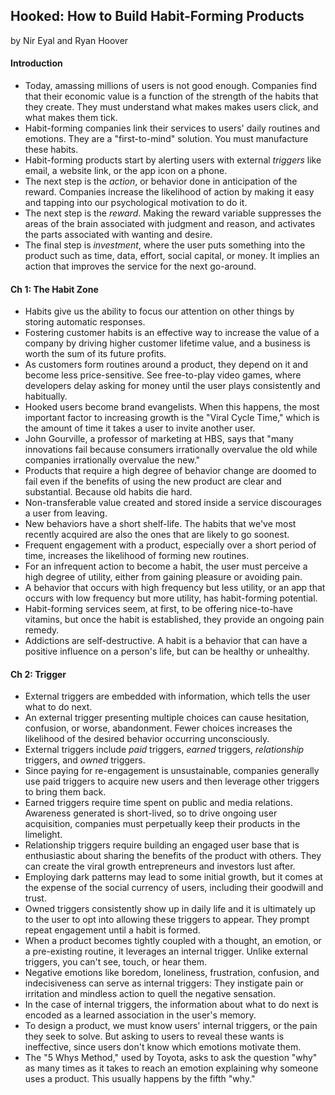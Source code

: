 ## Hooked: How to Build Habit-Forming Products

by Nir Eyal and Ryan Hoover

#### Introduction

* Today, amassing millions of users is not good enough. Companies find that their economic value is a function of the strength of the habits that they create. They must understand what makes makes users click, and what makes them tick.
* Habit-forming companies link their services to users' daily routines and emotions. They are a "first-to-mind" solution. You must manufacture these habits.
* Habit-forming products start by alerting users with external *triggers* like email, a website link, or the app icon on a phone. 
* The next step is the *action*, or behavior done in anticipation of the reward. Companies increase the likelihood of action by making it easy and tapping into our psychological motivation to do it.
* The next step is the *reward*. Making the reward variable suppresses the areas of the brain associated with judgment and reason, and activates the parts associated with wanting and desire.
* The final step is *investment*, where the user puts something into the product such as time, data, effort, social capital, or money. It implies an action that improves the service for the next go-around.

#### Ch 1: The Habit Zone

* Habits give us the ability to focus our attention on other things by storing automatic responses.
* Fostering customer habits is an effective way to increase the value of a company by driving higher customer lifetime value, and a business is worth the sum of its future profits.
* As customers form routines around a product, they depend on it and become less price-sensitive. See free-to-play video games, where developers delay asking for money until the user plays consistently and habitually.
* Hooked users become brand evangelists. When this happens, the most important factor to increasing growth is the "Viral Cycle Time," which is the amount of time it takes a user to invite another user.
* John Gourville, a professor of marketing at HBS, says that "many innovations fail because consumers irrationally overvalue the old while companies irrationally overvalue the new." 
* Products that require a high degree of behavior change are doomed to fail even if the benefits of using the new product are clear and substantial. Because old habits die hard.
* Non-transferable value created and stored inside a service discourages a user from leaving.
* New behaviors have a short shelf-life. The habits that we've most recently acquired are also the ones that are likely to go soonest.
* Frequent engagement with a product, especially over a short period of time, increases the likelihood of forming new routines.
* For an infrequent action to become a habit, the user must perceive a high degree of utility, either from gaining pleasure or avoiding pain.
* A behavior that occurs with high frequency but less utility, or an app that occurs with low frequency but more utility, has habit-forming potential.
* Habit-forming services seem, at first, to be offering nice-to-have vitamins, but once the habit is established, they provide an ongoing pain remedy.
* Addictions are self-destructive. A habit is a behavior that can have a positive influence on a person's life, but can be healthy or unhealthy.

#### Ch 2: Trigger

* External triggers are embedded with information, which tells the user what to do next.
* An external trigger presenting multiple choices can cause hesitation, confusion, or worse, abandonment. Fewer choices increases the likelihood of the desired behavior occurring unconsciously.
* External triggers include *paid* triggers, *earned* triggers, *relationship* triggers, and *owned* triggers.
* Since paying for re-engagement is unsustainable, companies generally use paid triggers to acquire new users and then leverage other triggers to bring them back.
* Earned triggers require time spent on public and media relations. Awareness generated is short-lived, so to drive ongoing user acquisition, companies must perpetually keep their products in the limelight.
* Relationship triggers require building an engaged user base that is enthusiastic about sharing the benefits of the product with others. They can create the viral growth entrepreneurs and investors lust after.
* Employing dark patterns may lead to some initial growth, but it comes at the expense of the social currency of users, including their goodwill and trust.
* Owned triggers consistently show up in daily life and it is ultimately up to the user to opt into allowing these triggers to appear. They prompt repeat engagement until a habit is formed.
* When a product becomes tightly coupled with a thought, an emotion, or a pre-existing routine, it leverages an internal trigger. Unlike external triggers, you can't see, touch, or hear them.
* Negative emotions like boredom, loneliness, frustration, confusion, and indecisiveness can serve as internal triggers: They instigate pain or irritation and mindless action to quell the negative sensation.
* In the case of internal triggers, the information about what to do next is encoded as a learned association in the user's memory.
* To design a product, we must know users' internal triggers, or the pain they seek to solve. But asking to users to reveal these wants is ineffective, since users don't know which emotions motivate them.
* The "5 Whys Method," used by Toyota, asks to ask the question "why" as many times as it takes to reach an emotion explaining why someone uses a product. This usually happens by the fifth "why."
